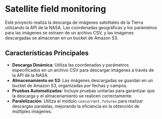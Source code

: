 # Satellite field monitoring
Este proyecto realiza la descarga de imágenes satelitales de la Tierra utilizando la API de la NASA. Las coordenadas geográficas y los parámetros para las imágenes se extraen de un archivo CSV, y las imágenes descargadas se almacenan en un bucket de Amazon S3.

## **Características Principales**

- **Descarga Dinámica**: Utiliza las coordenadas y parámetros especificados en un archivo CSV para descargar imágenes a través de la API de la NASA.
- **Almacenamiento en S3**: Las imágenes descargadas se guardan en un bucket de Amazon S3, organizadas por fechas y campos.
- **Pruebas Automatizadas**: Incluye pruebas unitarias para garantizar que la descarga y el almacenamiento se realicen correctamente.
- **Paralelización**: Utiliza el módulo `concurrent.futures` para realizar descargas paralelas, mejorando la eficiencia en la obtención de múltiples imágenes.
